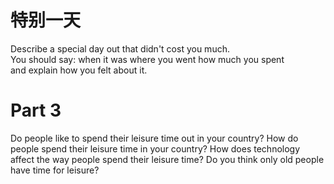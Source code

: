 # 特别一天  

Describe a special day out that didn't cost you much.   
You should say: when it was where you went how much you spent   
and explain how you felt about it.  

# Part 3  

Do people like to spend their leisure time out in your country? How do people spend their leisure time in your country? How does technology affect the way people spend their leisure time? Do you think only old people have time for leisure?  

